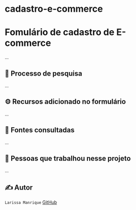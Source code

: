 # cadastro-e-commerce

# Fomulário de cadastro de E-commerce
...

## 🔎 Processo de pesquisa
...

## ⚙️ Recursos adicionado no formulário
...

## 🔗 Fontes consultadas
...

## 👦 Pessoas que trabalhou nesse projeto
...
## ✍️ Autor  
`Larissa Manrique` [GitHub](https://github.com/larissassk) 
 
